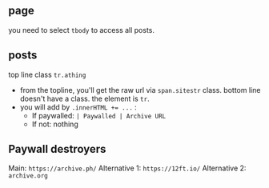 ## page

you need to select `tbody` to access all posts.

## posts

top line class `tr.athing`

- from the topline, you'll get the raw url via `span.sitestr` class.
  bottom line doesn't have a class. the element is `tr`.
- you will add by `.innerHTML += ...` :
  - If paywalled: `| Paywalled | Archive URL`
  - If not: nothing

## Paywall destroyers

Main: `https://archive.ph/`
Alternative 1: `https://12ft.io/`
Alternative 2: `archive.org`
